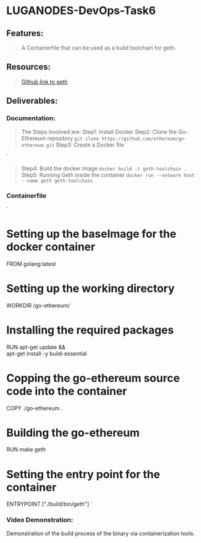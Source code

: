 # LUGANODES-DevOps-Task6

## Features:

> A Containerfile that can be used as a build toolchain for geth.

## Resources:

> [Github link to geth](https://github.com/ethereum/go-ethereum)

## Deliverables:

### Documentation:

> The Steps involved are:
> Step1: Install Docker
> Step2: Clone the Go-Ethereum repository
> `git clone https://github.com/ethereum/go-ethereum.git`
> Step3: Create a Docker file
> `

`

> Step4: Build the docker image
> `docker build -t geth-toolchain .`
> Step5: Running Geth inside the container
> `docker run --network host --name geth geth-toolchain`

### Containerfile

`

# Setting up the baseImage for the docker container

FROM golang:latest

# Setting up the working directory

WORKDIR /go-ethereum/

# Installing the required packages

RUN apt-get update && \
 apt-get install -y build-essential

# Copping the go-ethereum source code into the container

COPY ./go-ethereum .

# Building the go-ethereum

RUN make geth

# Setting the entry point for the container

ENTRYPOINT ["./build/bin/geth"]
`

### Video Demonstration:

Demonstration of the build process of the binary via containerization tools.
